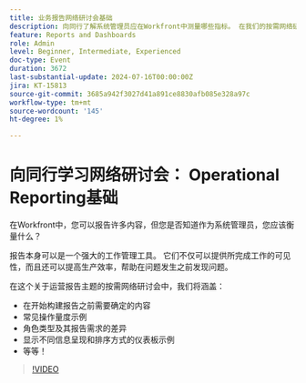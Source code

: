 ```yaml
---
title: 业务报告网络研讨会基础
description: 向同行了解系统管理员应在Workfront中测量哪些指标。 在我们的按需网络研讨会上探索关键指标、报告需求和示例仪表板。
feature: Reports and Dashboards
role: Admin
level: Beginner, Intermediate, Experienced
doc-type: Event
duration: 3672
last-substantial-update: 2024-07-16T00:00:00Z
jira: KT-15813
source-git-commit: 3685a942f3027d41a891ce8830afb085e328a97c
workflow-type: tm+mt
source-wordcount: '145'
ht-degree: 1%

---
```



# 向同行学习网络研讨会： Operational Reporting基础

在Workfront中，您可以报告许多内容，但您是否知道作为系统管理员，您应该衡量什么？

报告本身可以是一个强大的工作管理工具。 它们不仅可以提供所完成工作的可见性，而且还可以提高生产效率，帮助在问题发生之前发现问题。

在这个关于运营报告主题的按需网络研讨会中，我们将涵盖：

* 在开始构建报告之前需要确定的内容
* 常见操作量度示例
* 角色类型及其报告需求的差异
* 显示不同信息呈现和排序方式的仪表板示例
* 等等！

>[!VIDEO](https://video.tv.adobe.com/v/3431007/?learn=on)
